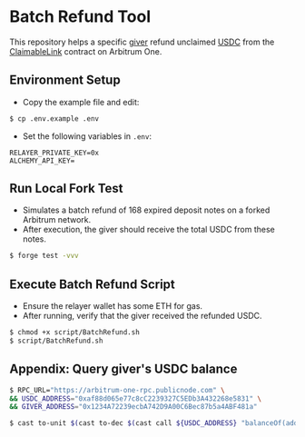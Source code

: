 # Batch Refund Tool

This repository helps a specific [giver](https://www.arbiscan.io/address/0x1234A72239ecbA742D9A00C6Bec87b5a4ABF481a) refund unclaimed [USDC](https://www.arbiscan.io/address/0xaf88d065e77c8cC2239327C5EDb3A432268e5831) from the [ClaimableLink](https://www.arbiscan.io/address/0x79EE808918cc91Cca19454206dc7027e4fa4A473) contract on Arbitrum One.

## Environment Setup

- Copy the example file and edit:

```bash
$ cp .env.example .env
```

- Set the following variables in `.env`:

```env
RELAYER_PRIVATE_KEY=0x
ALCHEMY_API_KEY=
```

## Run Local Fork Test

- Simulates a batch refund of 168 expired deposit notes on a forked Arbitrum network.
- After execution, the giver should receive the total USDC from these notes.

```bash
$ forge test -vvv
```

## Execute Batch Refund Script

- Ensure the relayer wallet has some ETH for gas.
- After running, verify that the giver received the refunded USDC.

```bash
$ chmod +x script/BatchRefund.sh
$ script/BatchRefund.sh
```

## Appendix: Query giver's USDC balance

```bash
$ RPC_URL="https://arbitrum-one-rpc.publicnode.com" \
&& USDC_ADDRESS="0xaf88d065e77c8cC2239327C5EDb3A432268e5831" \
&& GIVER_ADDRESS="0x1234A72239ecbA742D9A00C6Bec87b5a4ABF481a"

$ cast to-unit $(cast to-dec $(cast call ${USDC_ADDRESS} "balanceOf(address account)" ${GIVER_ADDRESS} --rpc-url ${RPC_URL})) $(cast call ${USDC_ADDRESS} "function decimals() public view returns (uint8)" --rpc-url ${RPC_URL})
```
